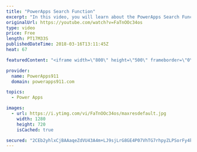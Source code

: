 ```yaml
---
title: "PowerApps Search Function"
excerpt: "In this video, you will learn about the PowerApps Search Function. We will cover how to build your own search box, why you get that blue CIRCLE (Delegation), SharePoint Look-Up Columns, and other things you need to know to keep building awesome apps.  PowerApps Delegation Overview https://docs.microsoft.com/en-us/powerapps/delegation-overview"
originalUrl: https://youtube.com/watch?v=FaTnOOc34os
type: video
price: Free
length: PT17M33S
publishedDateTime: 2018-03-16T13:11:45Z
heat: 67

featuredContent: "<iframe width=\"800\" height=\"500\" frameborder=\"0\" src=\"https://www.youtube.com/embed/FaTnOOc34os\" allow=\"accelerometer; autoplay; encrypted-media; gyroscope; picture-in-picture\" allowfullscreen></iframe>"

provider:
  name: PowerApps911
  domain: powerapps911.com

topics:
  - Power Apps

images:
  - url: https://i.ytimg.com/vi/FaTnOOc34os/maxresdefault.jpg
    width: 1280
    height: 720
    isCached: true

secured: "2CEb2yhlxCjBAAaqeZdVU43A4m+LJ9sjLrG8GE4P07VhTG7rhpyZLPSorFy4kK87QWcPQlhlMLH+liDFqbo5TSC6JlY8lUYxL0pulH+VeCjYXc5Jqd3TnGWifUYwJHbPmES8KAXvVNANJR/rCI7XGSdjlthzH0T4dLVByl/2pN+f7XF0puwuPGQw4x1Xi9BzyNVsnCxJF8W/iooyc/XdNwuUhc6TaIlqNQoobtU9xKNvfLqTIGm7sHMGuGR53veiCTgaN8x0efF/cq1Q4SlXOtA2Mrrxp29g8HD3ANtayVdGO6c+JziiVREH9fI3QPURvF0Am3L9lCm7eogRfF/Jmu/MB3lP+WF1nnb2zL4wp+h254a0ZNYWQ65XniX3moWh/2gE4QURlLF59nB4y9Qvw811BOhvYJj24hTDSsuYpzK2CvyYWeyrX6S1qemN4rY9;J/NqKH+EQ00riFu7JoTH1Q=="
---
```


